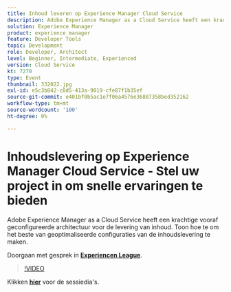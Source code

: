 ```yaml
---
title: Inhoud leveren op Experience Manager Cloud Service
description: Adobe Experience Manager as a Cloud Service heeft een krachtige vooraf geconfigureerde architectuur voor de levering van inhoud. Toon hoe te om het beste van geoptimaliseerde configuraties van de inhoudslevering te maken. Deze sessie is afgeleverd als onderdeel van de Adobe Developers Live Content-gebeurtenis.
solution: Experience Manager
product: experience manager
feature: Developer Tools
topic: Development
role: Developer, Architect
level: Beginner, Intermediate, Experienced
version: Cloud Service
kt: 7270
type: Event
thumbnail: 332022.jpg
exl-id: e5c3b842-c8d5-413a-9019-cfe87f1b35ef
source-git-commit: e401bf0b5ac1e7f06a4576e36887358bed352162
workflow-type: tm+mt
source-wordcount: '100'
ht-degree: 0%

---
```


# Inhoudslevering op Experience Manager Cloud Service - Stel uw project in om snelle ervaringen te bieden

Adobe Experience Manager as a Cloud Service heeft een krachtige vooraf geconfigureerde architectuur voor de levering van inhoud. Toon hoe te om het beste van geoptimaliseerde configuraties van de inhoudslevering te maken.

Doorgaan met gesprek in **[Experiencen League](https://adobe.ly/36Yd3v6)**.

>[!VIDEO](https://video.tv.adobe.com/v/332022/?quality=12&learn=on&hidetitle=true)

Klikken **[hier](/help/adobe-developers-live/assets/content-delivery-on-aemcs.pdf)** voor de sessiedia&#39;s.
